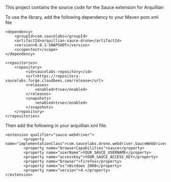 This project contains the source code for the Sauce extension for Arquillian

To use the library, add the following dependency to your Maven pom.xml file

    <dependency>
        <groupId>com.saucelabs</groupId>
        <artifactId>arquillian-sauce-drone</artifactId>
        <version>0.0.1-SNAPSHOT</version>
        <scope>test</scope>
    </dependency>

    <repositories>
        <repository>
             <id>saucelabs-repository</id>
             <url>https://repository-saucelabs.forge.cloudbees.com/release</url>
             <releases>
                 <enabled>true</enabled>
             </releases>
             <snapshots>
                 <enabled>true</enabled>
             </snapshots>
        </repository>
    </repositories>

Then add the following in your arquillian.xml file:

    <extension qualifier="sauce-webdriver">
            <property name="implementationClass">com.saucelabs.drone.webdriver.SauceWebDriverFactory</property>
            <property name="browserCapabilities">sauce</property>
            <property name="userName">YOUR_SAUCE_USERNAME</property>
            <property name="accessKey">YOUR_SAUCE_ACCESS_KEY</property>
            <property name="browser">firefox</property>
            <property name="os">Windows 2008</property>
            <property name="version">4.</property>
    </extension>